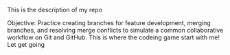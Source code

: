 This is the description of my repo

Objective: Practice creating branches for feature development, merging branches, and resolving merge conflicts to simulate a common collaborative workflow on Git and GitHub.
This is where the codeing game start with me! Let get going
